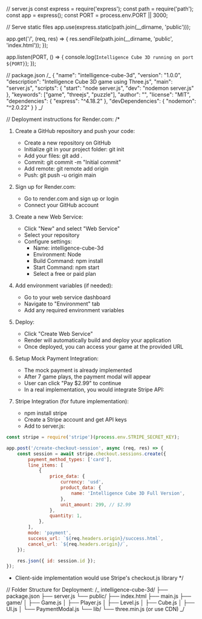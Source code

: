 // server.js
const express = require('express');
const path = require('path');
const app = express();
const PORT = process.env.PORT || 3000;

// Serve static files
app.use(express.static(path.join(\_\_dirname, 'public')));

app.get('/', (req, res) => {
res.sendFile(path.join(\_\_dirname, 'public', 'index.html'));
});

app.listen(PORT, () => {
console.log(`Intelligence Cube 3D running on port ${PORT}`);
});

// package.json
/_
{
"name": "intelligence-cube-3d",
"version": "1.0.0",
"description": "Intelligence Cube 3D game using Three.js",
"main": "server.js",
"scripts": {
"start": "node server.js",
"dev": "nodemon server.js"
},
"keywords": ["game", "threejs", "puzzle"],
"author": "",
"license": "MIT",
"dependencies": {
"express": "^4.18.2"
},
"devDependencies": {
"nodemon": "^2.0.22"
}
}
_/

// Deployment instructions for Render.com:
/\*

1. Create a GitHub repository and push your code:

   - Create a new repository on GitHub
   - Initialize git in your project folder: git init
   - Add your files: git add .
   - Commit: git commit -m "Initial commit"
   - Add remote: git remote add origin <your-repo-url>
   - Push: git push -u origin main

2. Sign up for Render.com:

   - Go to render.com and sign up or login
   - Connect your GitHub account

3. Create a new Web Service:

   - Click "New" and select "Web Service"
   - Select your repository
   - Configure settings:
     - Name: intelligence-cube-3d
     - Environment: Node
     - Build Command: npm install
     - Start Command: npm start
     - Select a free or paid plan

4. Add environment variables (if needed):

   - Go to your web service dashboard
   - Navigate to "Environment" tab
   - Add any required environment variables

5. Deploy:

   - Click "Create Web Service"
   - Render will automatically build and deploy your application
   - Once deployed, you can access your game at the provided URL

6. Setup Mock Payment Integration:

   - The mock payment is already implemented
   - After 7 game plays, the payment modal will appear
   - User can click "Pay $2.99" to continue
   - In a real implementation, you would integrate Stripe API:

7. Stripe Integration (for future implementation):
   - npm install stripe
   - Create a Stripe account and get API keys
   - Add to server.js:

```javascript
const stripe = require('stripe')(process.env.STRIPE_SECRET_KEY);

app.post('/create-checkout-session', async (req, res) => {
	const session = await stripe.checkout.sessions.create({
		payment_method_types: ['card'],
		line_items: [
			{
				price_data: {
					currency: 'usd',
					product_data: {
						name: 'Intelligence Cube 3D Full Version',
					},
					unit_amount: 299, // $2.99
				},
				quantity: 1,
			},
		],
		mode: 'payment',
		success_url: `${req.headers.origin}/success.html`,
		cancel_url: `${req.headers.origin}/`,
	});

	res.json({ id: session.id });
});
```

- Client-side implementation would use Stripe's checkout.js library
  \*/

// Folder Structure for Deployment:
/_
intelligence-cube-3d/
├── package.json
├── server.js
└── public/
├── index.html
├── main.js
├── game/
│ ├── Game.js
│ ├── Player.js
│ ├── Level.js
│ ├── Cube.js
│ ├── UI.js
│ └── PaymentModal.js
└── lib/
└── three.min.js (or use CDN)
_/
